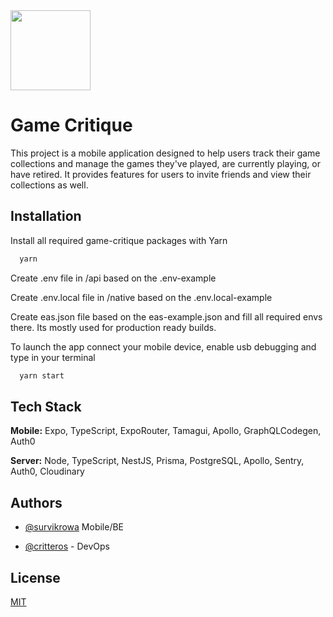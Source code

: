 
<img src='https://i.ibb.co/CmD8bps/app-icon.png' width='128'>

# Game Critique

This project is a mobile application designed to help users track their game collections and manage the games they've played, are currently playing, or have retired. It provides features for users to invite friends and view their collections as well.

## Installation

Install all required game-critique packages with Yarn

```bash
  yarn
```

Create .env file in /api based on the .env-example

Create .env.local file in /native based on the .env.local-example

Create eas.json file based on the eas-example.json and fill all required envs there. Its mostly used for production ready builds.

To launch the app connect your mobile device, enable usb debugging and type in your terminal

```bash
  yarn start
```
## Tech Stack

**Mobile:** Expo, TypeScript, ExpoRouter, Tamagui, Apollo, GraphQLCodegen, Auth0

**Server:** Node, TypeScript, NestJS, Prisma, PostgreSQL, Apollo, Sentry, Auth0, Cloudinary


## Authors

- [@survikrowa](https://www.github.com/Survikrowa) Mobile/BE

- [@critteros](https://github.com/Critteros) - DevOps
## License

[MIT](https://choosealicense.com/licenses/mit/)

